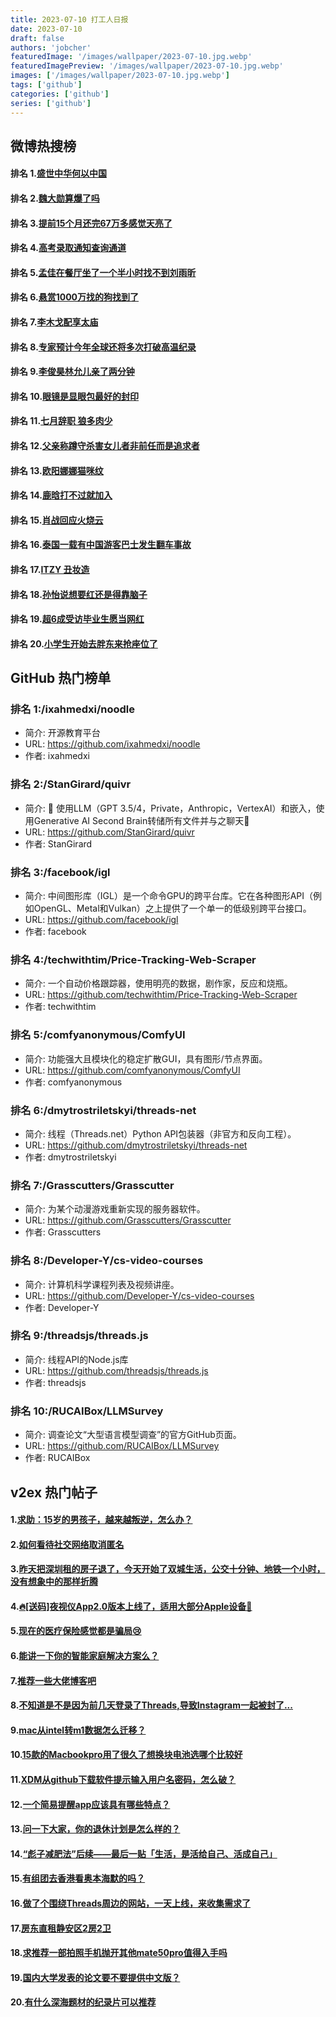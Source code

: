 ```yaml
---
title: 2023-07-10 打工人日报
date: 2023-07-10
draft: false
authors: 'jobcher'
featuredImage: '/images/wallpaper/2023-07-10.jpg.webp'
featuredImagePreview: '/images/wallpaper/2023-07-10.jpg.webp'
images: ['/images/wallpaper/2023-07-10.jpg.webp']
tags: ['github']
categories: ['github']
series: ['github']
---
```


## 微博热搜榜

#### 排名 1.[盛世中华何以中国](https://s.weibo.com/weibo?q=盛世中华何以中国)
#### 排名 2.[魏大勋算爆了吗](https://s.weibo.com/weibo?q=魏大勋算爆了吗)
#### 排名 3.[提前15个月还完67万多感觉天亮了](https://s.weibo.com/weibo?q=提前15个月还完67万多感觉天亮了)
#### 排名 4.[高考录取通知查询通道](https://s.weibo.com/weibo?q=高考录取通知查询通道)
#### 排名 5.[孟佳在餐厅坐了一个半小时找不到刘雨昕](https://s.weibo.com/weibo?q=孟佳在餐厅坐了一个半小时找不到刘雨昕)
#### 排名 6.[悬赏1000万找的狗找到了](https://s.weibo.com/weibo?q=悬赏1000万找的狗找到了)
#### 排名 7.[李木戈配享太庙](https://s.weibo.com/weibo?q=李木戈配享太庙)
#### 排名 8.[专家预计今年全球还将多次打破高温纪录](https://s.weibo.com/weibo?q=专家预计今年全球还将多次打破高温纪录)
#### 排名 9.[李俊昊林允儿亲了两分钟](https://s.weibo.com/weibo?q=李俊昊林允儿亲了两分钟)
#### 排名 10.[眼镜是显眼包最好的封印](https://s.weibo.com/weibo?q=眼镜是显眼包最好的封印)
#### 排名 11.[七月辞职 狼多肉少](https://s.weibo.com/weibo?q=七月辞职狼多肉少)
#### 排名 12.[父亲称蹲守杀害女儿者非前任而是追求者](https://s.weibo.com/weibo?q=父亲称蹲守杀害女儿者非前任而是追求者)
#### 排名 13.[欧阳娜娜猫咪纹](https://s.weibo.com/weibo?q=欧阳娜娜猫咪纹)
#### 排名 14.[鹿晗打不过就加入](https://s.weibo.com/weibo?q=鹿晗打不过就加入)
#### 排名 15.[肖战回应火烧云](https://s.weibo.com/weibo?q=肖战回应火烧云)
#### 排名 16.[泰国一载有中国游客巴士发生翻车事故](https://s.weibo.com/weibo?q=泰国一载有中国游客巴士发生翻车事故)
#### 排名 17.[ITZY 丑妆造](https://s.weibo.com/weibo?q=ITZY丑妆造)
#### 排名 18.[孙怡说想要红还是得靠脑子](https://s.weibo.com/weibo?q=孙怡说想要红还是得靠脑子)
#### 排名 19.[超6成受访毕业生愿当网红](https://s.weibo.com/weibo?q=超6成受访毕业生愿当网红)
#### 排名 20.[小学生开始去胖东来抢座位了](https://s.weibo.com/weibo?q=小学生开始去胖东来抢座位了)
## GitHub 热门榜单

### 排名 1:/ixahmedxi/noodle
- 简介: 开源教育平台
- URL: https://github.com/ixahmedxi/noodle
- 作者: ixahmedxi 

### 排名 2:/StanGirard/quivr
- 简介: 🧠 使用LLM（GPT 3.5/4，Private，Anthropic，VertexAI）和嵌入，使用Generative AI Second Brain转储所有文件并与之聊天🧠
- URL: https://github.com/StanGirard/quivr
- 作者: StanGirard 

### 排名 3:/facebook/igl
- 简介: 中间图形库（IGL）是一个命令GPU的跨平台库。它在各种图形API（例如OpenGL、Metal和Vulkan）之上提供了一个单一的低级别跨平台接口。
- URL: https://github.com/facebook/igl
- 作者: facebook 

### 排名 4:/techwithtim/Price-Tracking-Web-Scraper
- 简介: 一个自动价格跟踪器，使用明亮的数据，剧作家，反应和烧瓶。
- URL: https://github.com/techwithtim/Price-Tracking-Web-Scraper
- 作者: techwithtim 

### 排名 5:/comfyanonymous/ComfyUI
- 简介: 功能强大且模块化的稳定扩散GUI，具有图形/节点界面。
- URL: https://github.com/comfyanonymous/ComfyUI
- 作者: comfyanonymous 

### 排名 6:/dmytrostriletskyi/threads-net
- 简介: 线程（Threads.net）Python API包装器（非官方和反向工程）。
- URL: https://github.com/dmytrostriletskyi/threads-net
- 作者: dmytrostriletskyi 

### 排名 7:/Grasscutters/Grasscutter
- 简介: 为某个动漫游戏重新实现的服务器软件。
- URL: https://github.com/Grasscutters/Grasscutter
- 作者: Grasscutters 

### 排名 8:/Developer-Y/cs-video-courses
- 简介: 计算机科学课程列表及视频讲座。
- URL: https://github.com/Developer-Y/cs-video-courses
- 作者: Developer-Y 

### 排名 9:/threadsjs/threads.js
- 简介: 线程API的Node.js库
- URL: https://github.com/threadsjs/threads.js
- 作者: threadsjs 

### 排名 10:/RUCAIBox/LLMSurvey
- 简介: 调查论文“大型语言模型调查”的官方GitHub页面。
- URL: https://github.com/RUCAIBox/LLMSurvey
- 作者: RUCAIBox 

## v2ex 热门帖子

#### 1.[求助：15岁的男孩子，越来越叛逆，怎么办？](https://www.v2ex.com/t/955371#reply73)
#### 2.[如何看待社交网络取消匿名](https://www.v2ex.com/t/955372#reply62)
#### 3.[昨天把深圳租的房子退了，今天开始了双城生活，公交十分钟、地铁一个小时，没有想象中的那样折腾](https://www.v2ex.com/t/955386#reply19)
#### 4.[🔥[送码]夜视仪App2.0版本上线了，适用大部分Apple设备👏](https://www.v2ex.com/t/955381#reply15)
#### 5.[现在的医疗保险感觉都是骗局😢](https://www.v2ex.com/t/955392#reply12)
#### 6.[能讲一下你的智能家庭解决方案么？](https://www.v2ex.com/t/955377#reply12)
#### 7.[推荐一些大佬博客吧](https://www.v2ex.com/t/955375#reply9)
#### 8.[不知道是不是因为前几天登录了Threads,导致Instagram一起被封了...](https://www.v2ex.com/t/955380#reply9)
#### 9.[mac从intel转m1数据怎么迁移？](https://www.v2ex.com/t/955379#reply7)
#### 10.[15款的Macbookpro用了很久了想换块电池选哪个比较好](https://www.v2ex.com/t/955387#reply6)
#### 11.[XDM从github下载软件提示输入用户名密码，怎么破？](https://www.v2ex.com/t/955396#reply4)
#### 12.[一个简易提醒app应该具有哪些特点？](https://www.v2ex.com/t/955376#reply4)
#### 13.[问一下大家，你的退休计划是怎么样的？](https://www.v2ex.com/t/955404#reply3)
#### 14.[“彪子减肥法”后续——最后一贴「生活，是活给自己、活成自己」](https://www.v2ex.com/t/955391#reply3)
#### 15.[有组团去香港看奥本海默的吗？](https://www.v2ex.com/t/955399#reply2)
#### 16.[做了个围绕Threads周边的网站，一天上线，来收集需求了](https://www.v2ex.com/t/955373#reply2)
#### 17.[房东直租静安区2房2卫](https://www.v2ex.com/t/955374#reply2)
#### 18.[求推荐一部拍照手机抛开其他mate50pro值得入手吗](https://www.v2ex.com/t/955393#reply1)
#### 19.[国内大学发表的论文要不要提供中文版？](https://www.v2ex.com/t/955402#reply1)
#### 20.[有什么深海题材的纪录片可以推荐](https://www.v2ex.com/t/955403#reply1)
